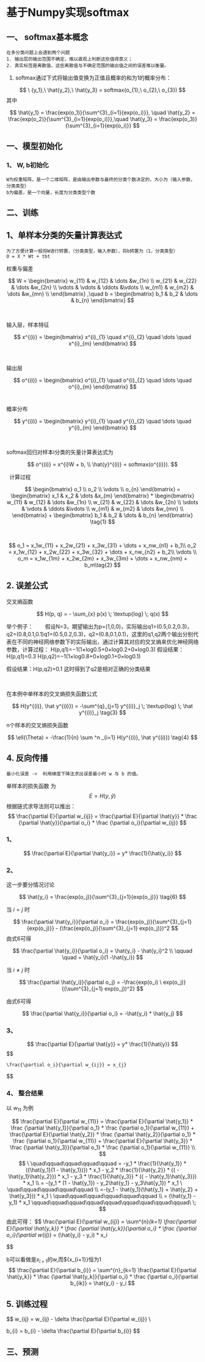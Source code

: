 <!--
 * @Descripttion: 
 * @version: 
 * @Author: SunZewen
 * @Date: 2019-08-07 11:11:12
 * @LastEditors: SunZewen
 * @LastEditTime: 2019-08-14 22:39:54
 -->
# 基于Numpy实现softmax

## 一、 softmax基本概念

    在多分类问题上会遇到两个问题
    1. 输出层的输出范围不确定，难以直观上判断这些值得意义；
    2. 真实标签是离散值，这些离散值与不确定范围的输出值之间的误差难以衡量。

 1. softmax通过下式将输出值变换为正值且概率的和为1的概率分布：

$$
    \ {y_1},\ \hat{y_2},\ \hat{y_3} = softmax(o_{1},\  o_{2},\ o_{3})
$$
其中

$$
    \hat{y_1} = \frac{exp(o_1)}{\sum^{3}_{i=1}{exp(o_i)}}, \quad
    \hat{y_2} = \frac{exp(o_2)}{\sum^{3}_{i=1}{exp(o_i)}},\quad
    \hat{y_3} = \frac{exp(o_3)}{\sum^{3}_{i=1}{exp(o_i)}}
$$

## 一、模型初始化

### 1、 W, b初始化

    W为权重矩阵，是一个二维矩阵，是由输出参数与最终的分类个数决定的，大小为（输入参数，分类类型）
    b为偏差，是一个向量，长度为分类类型个数

## 二、训练

## 1、单样本分类的⽮量计算表达式

    为了方便计算一般将W进行转置，（分类类型，输入参数），将b转置为（1，分类类型）
    O = X * Wt + tbt

权重与偏差

$$
W = \begin{bmatrix}
    w_{11} & w_{12} & \dots &w_{1n} \\
    w_{21} & w_{22} & \dots &w_{2n} \\
    \vdots & \vdots & \ddots &\vdots \\
    w_{m1} & w_{m2} & \dots &w_{mn} \\
    \end{bmatrix}
,\quad
b = \begin{bmatrix}
    b_1 &
    b_2 &
    \dots &
    b_{n}
    \end{bmatrix}
$$

&nbsp;

输入层，样本特征

$$
x^{(i)} = \begin{bmatrix}
        x^{i}_{1} \quad
        x^{i}_{2} \quad
        \dots \quad
        x^{i}_{m}
        \end{bmatrix}
$$

&nbsp;

输出层

$$
o^{(i)} = \begin{bmatrix}
        o^{i}_{1} \quad
        o^{i}_{2} \quad
        \dots \quad
        o^{i}_{m}
        \end{bmatrix}
$$
&nbsp;

概率分布

$$
y^{(i)} = \begin{bmatrix}
        y^{i}_{1} \quad
        y^{i}_{2} \quad
        \dots \quad
        y^{i}_{m}
        \end{bmatrix}
$$

&nbsp;

softmax回归对样本i分类的⽮量计算表达式为

$$
    o^{(i)} = x^{i}W + b, \\
    \hat{y}^{(i)} = softmax(o^{(i)}).
$$

&nbsp;
计算过程

$$
    \begin{bmatrix}
    o_1 \\
    o_2 \\
    \vdots \\
    o_{n}
    \end{bmatrix}
    =
    \begin{bmatrix}
    x_1 & x_2 & \dots &x_{m}
    \end{bmatrix}
    *
    \begin{bmatrix}
    w_{11} & w_{12} & \dots &w_{1n} \\
    w_{21} & w_{22} & \dots &w_{2n} \\
    \vdots & \vdots & \ddots &\vdots \\
    w_{m1} & w_{m2} & \dots &w_{mn} \\
    \end{bmatrix}
    +
    \begin{bmatrix}
    b_1 &
    b_2 &
    \dots &
    b_{n}
    \end{bmatrix} \tag{1}
$$

&nbsp;

$$
    o_1 = x_1w_{11} + x_2w_{21} + x_3w_{31} + \dots + x_nw_{n1} + b_1\\
    o_2 = x_1w_{12} + x_2w_{22} + x_3w_{32} + \dots + x_nw_{n2}  + b_2\\
    \vdots \\
    o_m = x_1w_{1m} + x_2w_{2m} + x_3w_{3m} + \dots + x_nw_{nm} + b_m\tag{2}
$$

## 2. 误差公式

交叉熵函数

$$
H(p, q) = - \sum_{x}
            p(x) \;
            \textup{log} \;
            q(x)
$$

举个例子：
&nbsp;&nbsp;&nbsp;&nbsp;&nbsp;&nbsp;&nbsp;假设N=3，期望输出为p=(1,0,0)，实际输出q1=(0.5,0.2,0.3)，q2=(0.8,0.1,0.1)q1=(0.5,0.2,0.3)，q2=(0.8,0.1,0.1)，这里的q1,q2两个输出分别代表在不同的神经网络参数下的实际输出，通过计算其对应的交叉熵来优化神经网络参数，计算过程：
H(p,q1)=−1(1×log0.5+0×log0.2+0×log0.3)
假设结果：H(p,q1)=0.3
H(p,q2)=−1(1×log0.8+0×log0.1+0×log0.1)
&nbsp;

假设结果：H(p,q2)=0.1
这时得到了q2是相对正确的分类结果

&nbsp;

在本例中单样本的交叉熵损失函数公式

$$
    H(y^{(i)}, \hat y^{(i)}) = -\sum^{q}_{j=1} y^{(i)}_j \;
                                \textup{log} \;
                                \hat y^{(i)}_j \tag{3}
$$

n个样本的交叉熵损失函数

$$
    \ell(\Theta)  = -\frac{1}{n} \sum ^n _{i=1} H(y^{(i)}, \hat y^{(i)}) \tag{4}
$$

## 4. 反向传播

    最小化误差 ->  利用梯度下降法求出误差最小时 w 与 b 的值。
    
单样本的损失函数 为
$$
 E = H(y, \hat y) \tag{4}
$$
根据链式求导法则可以推出：
$$
    \frac{\partial E}{\partial w_{ij}} = \frac{\partial E}{\partial \hat{y}} * 
                                         \frac {\partial \hat{y}}{\partial o_i} * 
                                         \frac {\partial o_i}{\partial w_{ij}}
$$

### 1、
$$
\frac{\partial E}{\partial \hat{y_i}} = y* \frac{1}{\hat{y_i}}
$$
### 2、

这一步要分情况讨论

$$
\hat{y_i} = \frac{exp(o_j)}{\sum^{3}_{j=1}{exp(o_j)}} \tag{6}
$$

当 $i = j$ 时

$$
\frac{\partial \hat{y_i}}{\partial o_i} = \frac{exp(o_j)}{\sum^{3}_{j=1}{exp(o_j)}} - 
                                          (\frac{exp(o_j)}{\sum^{3}_{j=1} exp(o_j)})^2
$$
由式6可得

$$
\frac{\partial \hat{y_i}}{\partial o_i} = \hat{y_i} - \hat{y_i}^2 \\
                                    \qquad \quad    = \hat{y_i}(1 -\hat{y_i})
$$

当 $i \not= j$ 时

$$
\frac{\partial \hat{y_i}}{\partial o_j} = -\frac{exp(o_i) \ exp(o_j)}{(\sum^{3}_{j=1} exp(o_j))^2}
$$

由式6可得

$$
\frac{\partial \hat{y_i}}{\partial o_i} = -\hat{y_i} * \hat{y_j} 
$$

### 3、

$$
\frac{\partial E}{\partial \hat{y}} = y* \frac{1}{\hat{y}}
$$
$$        

    \frac{\partial o_i}{\partial w_{ij}} = x_{j} 
$$

### 4、 整合结果
以 $w_{11}$ 为例

$$
    \frac{\partial E}{\partial w_{11}} = \frac{\partial E}{\partial \hat{y_1}} * 
                                         \frac {\partial \hat{y_1}}{\partial o_1} * 
                                         \frac {\partial o_1}{\partial w_{11}} + 
                                         \frac{\partial E}{\partial \hat{y_2}} * 
                                         \frac {\partial \hat{y_2}}{\partial o_1} * 
                                         \frac {\partial o_1}{\partial w_{11}} +
                                         \frac{\partial E}{\partial \hat{y_3}} * 
                                         \frac {\partial \hat{y_3}}{\partial o_1} * 
                                         \frac {\partial o_1}{\partial w_{11}} \\
$$
$$
     \ \quad\qquad\qquad\qquad\qquad = -y_1 * \frac{1}{\hat{y_1}}  * ({\hat{y_1}(1 - \hat{y_1})}) * x_1 -  y_2 * \frac{1}{\hat{y_2}}  * ({ - \hat{y_1}\hat{y_2}}) * x_1 -
                                       y_3 * \frac{1}{\hat{y_3}}  * ({ - \hat{y_1}\hat{y_3}}) * x_1   \\
                                     = -(y_1 * (1 - \hat{y_1}) - y_2\hat{y_1} - y_3\hat{y_1}) * x_1 \ \quad\qquad\qquad\qquad\qquad \\
                                       =-(y_1 - \hat{y_1}(\hat{y_1} + \hat{y_2} + \hat{y_3})) * x_1  \ \quad\qquad\qquad\qquad\qquad\qquad \\
                                       = (\hat{y_1} - y_1) * x_1 \qquad\qquad\qquad\qquad\qquad\qquad\quad\qquad\qquad\ \;
$$

由此可得：
$$
    \frac{\partial E}{\partial w_{ij}} =  \sum^{n}_{k=1} \frac{\partial E}{\partial \hat{y_k}} * 
                                         \frac {\partial \hat{y_k}}{\partial o_i} * \frac {\partial o_i}{\partial w_{ij}}
                                       = (\hat{y_i} - y_i) * x_i
                                    
$$

b可以看做是${x_{i+1}}$的w,而${x_{i+1}}恒为1
$$
    \frac{\partial E}{\partial b_{i}} =  \sum^{n}_{k=1} \frac{\partial E}{\partial \hat{y_k}} * 
                                         \frac {\partial \hat{y_k}}{\partial o_i} * \frac {\partial o_i}{\partial b_{ik}}
                                       = \hat{y_i} - y_i
$$

## 5. 训练过程

$$
w_{ij} = w_{ij}  - \delta \frac{\partial E}{\partial w_{ij}} \\

b_{i} = b_{i} - \delta \frac{\partial E}{\partial b_{i}} 
$$

## 三、预测
